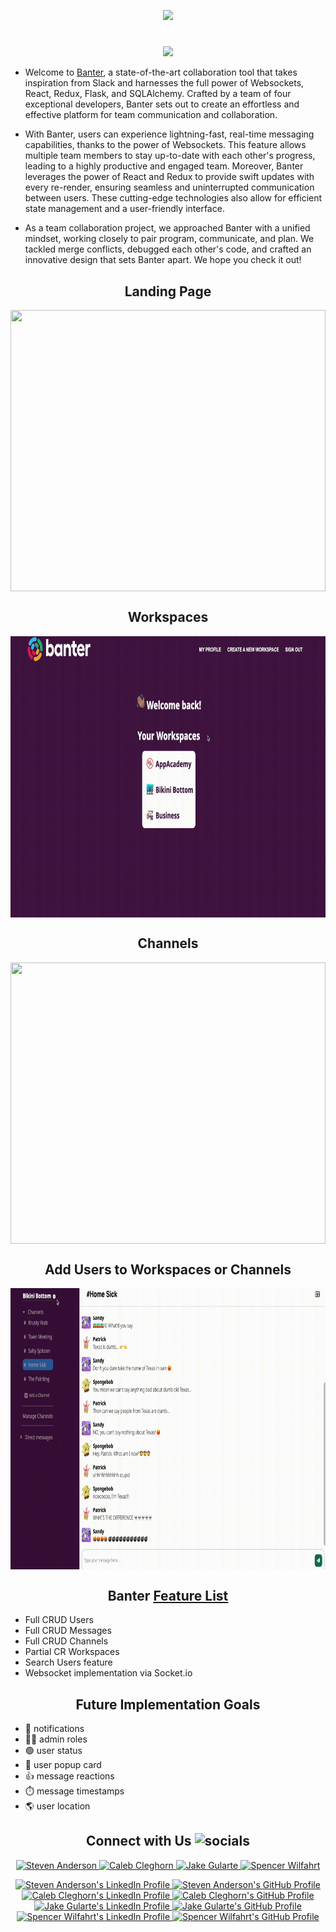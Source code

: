 <!-- <div align="center">
  <h1><a href="https://banter-k9ts.onrender.com/">Banter</a></h1>
</div> -->
<!-- <p align="center">
  <a align="center" href="https://banter-k9ts.onrender.com/">
  <img src="./react-app/src/media/banter-logo-gif-dark.gif" height="80" loop/>
  </a>
<p> -->

<p align="center">
  <picture>
    <source
      height="80"
      loop
      srcset="./react-app/src/media/banter-logo-gif-dark.gif"
      media="(prefers-color-scheme: dark)"
    />
    <source
        srcset="./react-app/src/media/banter-logo-gif-light-short.gif"
       media="(prefers-color-scheme: light), (prefers-color-scheme: no-preference)"
    />
    <img src="./react-app/src/media/banter-logo-gif-light-short.gif" />
  </picture>
</p>

<h1 align="center"> </h1>
<p align="center"> 
  <img src="https://skillicons.dev/icons?i=react,redux,js,py,flask,webpack,github,postgres,sqlite,babel,vscode,git,html,postman&perline=7"/>
</p>

- Welcome to <a align="center" href="https://banter-k9ts.onrender.com/">Banter</a>, a state-of-the-art collaboration tool that takes inspiration from Slack and harnesses the full power of Websockets, React, Redux, Flask, and SQLAlchemy. Crafted by a team of four exceptional developers, Banter sets out to create an effortless and effective platform for team communication and collaboration.

- With Banter, users can experience lightning-fast, real-time messaging capabilities, thanks to the power of Websockets. This feature allows multiple team members to stay up-to-date with each other's progress, leading to a highly productive and engaged team. Moreover, Banter leverages the power of React and Redux to provide swift updates with every re-render, ensuring seamless and uninterrupted communication between users. These cutting-edge technologies also allow for efficient state management and a user-friendly interface.

- As a team collaboration project, we approached Banter with a unified mindset, working closely to pair program, communicate, and plan. We tackled merge conflicts, debugged each other's code, and crafted an innovative design that sets Banter apart. We hope you check it out!

<h2 align="center">Landing Page</h2>

<img align="center" src="./react-app/src/media/readmeOne.gif" height="450"  width="100%" loop/>
 
<h2 align="center">Workspaces</h2>

<img align="center" src="./react-app/src/media/readmeTwo.gif" height="450"  width="100%" loop/>

<h2 align="center">Channels</h2>

<img align="center" src="./react-app/src/media/readmeThree.gif" height="450"  width="100%" loop/>

<h2 align="center">Add Users to Workspaces or Channels</h2>

<img align="center" src="./react-app/src/media/readmeFour.gif" height="450"  width="100%" loop/>

<h2 align="center">Banter <a href="https://github.com/cleggie66/banter/wiki/Feature-List">Feature List</a></h2>

- Full CRUD Users
- Full CRUD Messages
- Full CRUD Channels
- Partial CR Workspaces
- Search Users feature
- Websocket implementation via Socket.io

<h2 align="center">Future Implementation Goals</h2>

- 🔔 notifications
- 🧑‍💻 admin roles
- 🟢 user status
- 🪪 user popup card
- 👍 message reactions
- ⏱️ message timestamps
- 🌎 user location

<h2 align="center">Connect with Us <img alt="socials" src="https://a.slack-edge.com/6c404/marketing/img/homepage/bold-existing-users/waving-hand.gif" height="25" width="25"/></h2>

<!-- Cards on there own lines -->
<!-- <p align="center">

<p>
  <img src="./react-app/src/media/steven.png" height="100" width='100'/>

<a  href="https://www.linkedin.com/in/stevenanderson-dev/">
  <img src="https://skillicons.dev/icons?i=linkedin&perline=1" height="50"/>
  </a>
<a  href="https://github.com/StevenBradleyA">
  <img src="https://skillicons.dev/icons?i=github&perline=1" height="50"/>
  </a>
</p>

<p>
  <img src="./react-app/src/media/caleb.png" height="100" width='100'/>

<a href="https://www.linkedin.com/in/caleb-cleghorn-31843b189/">
  <img src="https://skillicons.dev/icons?i=linkedin&perline=1" height="50"/>
  </a>
<a href="https://github.com/cleggie66">
  <img src="https://skillicons.dev/icons?i=github&perline=1" height="50"/>
  </a>
</p>

<p>
  <img src="./react-app/src/media/arnold.png" height="100" width='100'/>

<a href="https://www.linkedin.com/in/jake-gularte-a8904b19b/">
  <img src="https://skillicons.dev/icons?i=linkedin&perline=1" height="50"/>
  </a>
<a href="https://github.com/JakeG97">
  <img src="https://skillicons.dev/icons?i=github&perline=1" height="50"/>
  </a>
</p>

<p>
  <img src="./react-app/src/media/spencer.png" height="100" width='100'/>

<a href="https://www.linkedin.com/in/spencer-wilfahrt-1a4604156/">
  <img src="https://skillicons.dev/icons?i=linkedin&perline=1" height="50"/>
  </a>
<a href="https://github.com/spencerwilf">
  <img src="https://skillicons.dev/icons?i=github&perline=1" height="50"/>
  </a>
</p>

</p> -->

<p align="center">
  <a href="https://www.linkedin.com/in/stevenanderson-dev/">
    <img src="./react-app/src/media/steven.png" alt="Steven Anderson" height="100" width="100" />
  </a>
  <a href="https://www.linkedin.com/in/caleb-cleghorn-31843b189/">
    <img src="./react-app/src/media/caleb.png" alt="Caleb Cleghorn" height="100" width="100" />
  </a>
  <a href="https://www.linkedin.com/in/jake-gularte-a8904b19b/">
    <img src="./react-app/src/media/arnold.png" alt="Jake Gularte" height="100" width="100" />
  </a>
  <a href="https://www.linkedin.com/in/spencer-wilfahrt-1a4604156/">
    <img src="./react-app/src/media/spencer.png" alt="Spencer Wilfahrt" height="100" width="100" />
  </a>
</p>

<p align="center">
  <a href="https://www.linkedin.com/in/stevenanderson-dev/">
    <img src="https://skillicons.dev/icons?i=linkedin&perline=1" alt="Steven Anderson's LinkedIn Profile" height="50" />
  </a>
  <a href="https://github.com/StevenBradleyA">
    <img src="https://skillicons.dev/icons?i=github&perline=1" alt="Steven Anderson's GitHub Profile" height="50" />
  </a>
  <a href="https://www.linkedin.com/in/caleb-cleghorn-31843b189/">
    <img src="https://skillicons.dev/icons?i=linkedin&perline=1" alt="Caleb Cleghorn's LinkedIn Profile" height="50" />
  </a>
  <a href="https://github.com/cleggie66">
    <img src="https://skillicons.dev/icons?i=github&perline=1" alt="Caleb Cleghorn's GitHub Profile" height="50" />
  </a>
  <a href="https://www.linkedin.com/in/jake-gularte-a8904b19b/">
    <img src="https://skillicons.dev/icons?i=linkedin&perline=1" alt="Jake Gularte's LinkedIn Profile" height="50" />
  </a>
  <a href="https://github.com/JakeG97">
    <img src="https://skillicons.dev/icons?i=github&perline=1" alt="Jake Gularte's GitHub Profile" height="50" />
  </a>
  <a href="https://www.linkedin.com/in/spencer-wilfahrt-1a4604156/">
    <img src="https://skillicons.dev/icons?i=linkedin&perline=1" alt="Spencer Wilfahrt's LinkedIn Profile" height="50" />
  </a>
  <a href="https://github.com/spencerwilf">
    <img src="https://skillicons.dev/icons?i=github&perline=1" alt="Spencer Wilfahrt's GitHub Profile" height="50" />
  </a>
</p>
